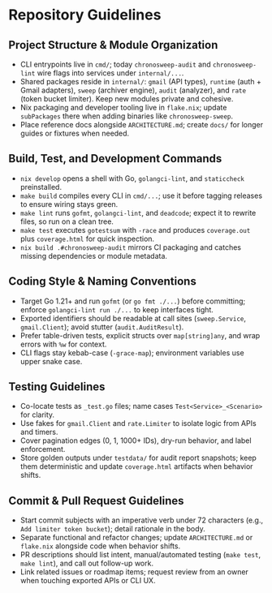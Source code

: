 # Repository Guidelines

## Project Structure & Module Organization
- CLI entrypoints live in `cmd/`; today `chronosweep-audit` and `chronosweep-lint` wire flags into services under `internal/...`.
- Shared packages reside in `internal/`: `gmail` (API types), `runtime` (auth + Gmail adapters), `sweep` (archiver engine), `audit` (analyzer), and `rate` (token bucket limiter). Keep new modules private and cohesive.
- Nix packaging and developer tooling live in `flake.nix`; update `subPackages` there when adding binaries like `chronosweep-sweep`.
- Place reference docs alongside `ARCHITECTURE.md`; create `docs/` for longer guides or fixtures when needed.

## Build, Test, and Development Commands
- `nix develop` opens a shell with Go, `golangci-lint`, and `staticcheck` preinstalled.
- `make build` compiles every CLI in `cmd/...`; use it before tagging releases to ensure wiring stays green.
- `make lint` runs `gofmt`, `golangci-lint`, and `deadcode`; expect it to rewrite files, so run on a clean tree.
- `make test` executes `gotestsum` with `-race` and produces `coverage.out` plus `coverage.html` for quick inspection.
- `nix build .#chronosweep-audit` mirrors CI packaging and catches missing dependencies or module metadata.

## Coding Style & Naming Conventions
- Target Go 1.21+ and run `gofmt` (or `go fmt ./...`) before committing; enforce `golangci-lint run ./...` to keep interfaces tight.
- Exported identifiers should be readable at call sites (`sweep.Service`, `gmail.Client`); avoid stutter (`audit.AuditResult`).
- Prefer table-driven tests, explicit structs over `map[string]any`, and wrap errors with `%w` for context.
- CLI flags stay kebab-case (`-grace-map`); environment variables use upper snake case.

## Testing Guidelines
- Co-locate tests as `_test.go` files; name cases `Test<Service>_<Scenario>` for clarity.
- Use fakes for `gmail.Client` and `rate.Limiter` to isolate logic from APIs and timers.
- Cover pagination edges (0, 1, 1000+ IDs), dry-run behavior, and label enforcement.
- Store golden outputs under `testdata/` for audit report snapshots; keep them deterministic and update `coverage.html` artifacts when behavior shifts.

## Commit & Pull Request Guidelines
- Start commit subjects with an imperative verb under 72 characters (e.g., `Add limiter token bucket`); detail rationale in the body.
- Separate functional and refactor changes; update `ARCHITECTURE.md` or `flake.nix` alongside code when behavior shifts.
- PR descriptions should list intent, manual/automated testing (`make test`, `make lint`), and call out follow-up work.
- Link related issues or roadmap items; request review from an owner when touching exported APIs or CLI UX.
